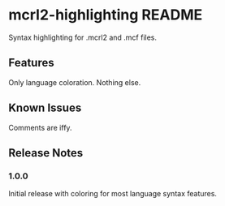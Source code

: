 # mcrl2-highlighting README

Syntax highlighting for .mcrl2 and .mcf files.

## Features

Only language coloration. Nothing else.

## Known Issues

Comments are iffy.

## Release Notes

### 1.0.0

Initial release with coloring for most language syntax features.

